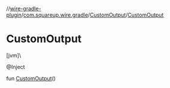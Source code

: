 //[wire-gradle-plugin](../../../index.md)/[com.squareup.wire.gradle](../index.md)/[CustomOutput](index.md)/[CustomOutput](-custom-output.md)

# CustomOutput

[jvm]\

@Inject

fun [CustomOutput](-custom-output.md)()
